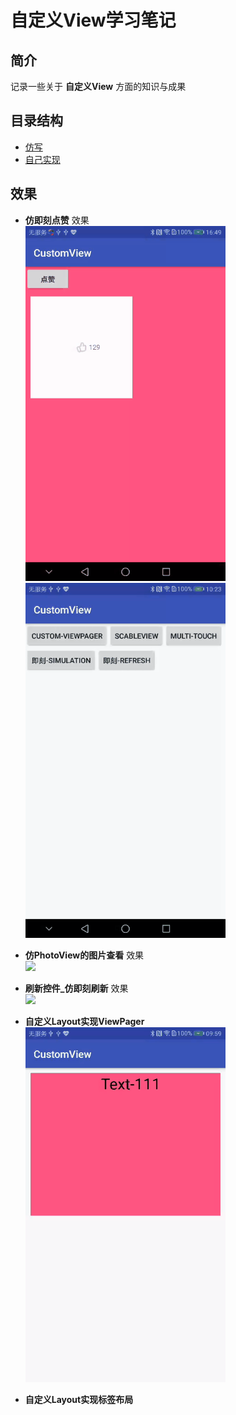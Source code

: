 # 自定义View学习笔记  

## 简介  
记录一些关于 **自定义View** 方面的知识与成果

## 目录结构
* [仿写](https://github.com/sjxxcode/custom_view/tree/master/src/main/java/com/sj/custom_view/simulation)
* [自己实现](https://github.com/sjxxcode/custom_view/tree/master/src/main/java/com/sj/custom_view/practice)

## 效果
* **仿即刻点赞** 效果  
  ![](https://github.com/sjxxcode/custom_view/blob/master/imgs/dianzan.gif)
  ![](https://github.com/sjxxcode/custom_view/blob/master/imgs/dianzan2.gif)
  
* **仿PhotoView的图片查看** 效果  
  ![](https://github.com/sjxxcode/custom_view/blob/master/imgs/%E4%BB%BFPhotoView%E7%9A%84%E4%B8%80%E4%B8%AA%E5%9B%BE%E7%89%87%E6%9F%A5%E7%9C%8B%E6%95%88%E6%9E%9C.gif)

* **刷新控件_仿即刻刷新** 效果  
  ![](https://github.com/sjxxcode/custom_view/blob/master/imgs/%E8%87%AA%E5%AE%9A%E4%B9%89%E5%88%B7%E6%96%B0%E7%A9%BA%E9%97%B4_%E4%BB%BF%E5%8D%B3%E5%88%BB%E5%88%B7%E6%96%B0%E6%95%88%E6%9E%9C.gif)
  
* **自定义Layout实现ViewPager**  
  ![](https://github.com/sjxxcode/custom_view/blob/master/imgs/%E8%87%AA%E5%AE%9A%E4%B9%89Layout%E5%AE%9E%E7%8E%B0ViewPager.gif)

* **自定义Layout实现标签布局**
